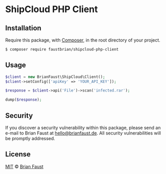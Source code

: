 # ShipCloud PHP Client

## Installation

Require this package, with [Composer](https://getcomposer.org/), in the root directory of your project.

```bash
$ composer require faustbrian/shipcloud-php-client
```

## Usage

```php
$client = new BrianFaust\ShipCloud\Client();
$client->setConfig(['apiKey' => 'YOUR_API_KEY']);

$response = $client->api('File')->scan('infected.rar');

dump($response);
```

## Security

If you discover a security vulnerability within this package, please send an e-mail to Brian Faust at hello@brianfaust.de. All security vulnerabilities will be promptly addressed.

## License

[MIT](LICENSE) © [Brian Faust](https://brianfaust.de)
